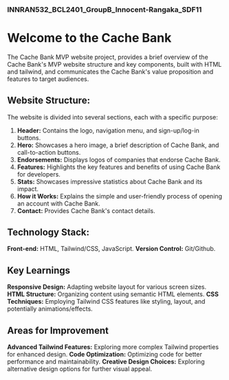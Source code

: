 ### INNRAN532_BCL2401_GroupB_Innocent-Rangaka_SDF11

# Welcome to the Cache Bank

The Cache Bank MVP website project, provides a brief overview of the Cache Bank's MVP website structure and key components, built with HTML and tailwind, and communicates the Cache Bank's value proposition and features to target audiences.

## Website Structure:

The website is divided into several sections, each with a specific purpose:

1. **Header:** Contains the logo, navigation menu, and sign-up/log-in buttons.
3. **Hero:** Showcases a hero image, a brief description of Cache Bank, and call-to-action buttons.
4. **Endorsements:** Displays logos of companies that endorse Cache Bank.
5. **Features:** Highlights the key features and benefits of using Cache Bank for developers.
6. **Stats:** Showcases impressive statistics about Cache Bank and its impact.
7. **How it Works:** Explains the simple and user-friendly process of opening an account with Cache Bank.
8. **Contact:** Provides Cache Bank's contact details.

## Technology Stack:

**Front-end:** HTML, Tailwind/CSS, JavaScript.
**Version Control:** Git/Github.

## Key Learnings

**Responsive Design:** Adapting website layout for various screen sizes.
**HTML Structure:** Organizing content using semantic HTML elements.
**CSS Techniques:** Employing Tailwind CSS features like styling, layout, and potentially animations/effects.

## Areas for Improvement

**Advanced Tailwind Features:** Exploring more complex Tailwind properties for enhanced design.
**Code Optimization:** Optimizing code for better performance and maintainability.
**Creative Design Choices:** Exploring alternative design options for further visual appeal.